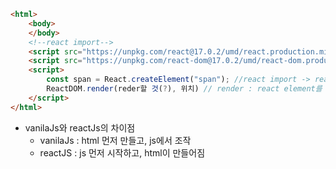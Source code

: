 ```html
<html>
    <body>
    </body>
    <!--react import-->
    <script src="https://unpkg.com/react@17.0.2/umd/react.production.min.js"></script>
    <script src="https://unpkg.com/react-dom@17.0.2/umd/react-dom.production.min.js"></script>
    <script>
        const span = React.createElement("span"); //react import -> react objcet에 접근
        ReactDOM.render(reder할 것(?), 위치) // render : react element를 html로 만들어 배치한다는 것
    </script>
</html>
```

-  vanilaJs와 reactJs의 차이점
    - vanilaJs : html 먼저 만들고, js에서 조작
    - reactJS : js 먼저 시작하고, html이 만들어짐